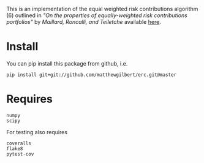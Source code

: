 This is an implementation of the equal weighted risk contributions algorithm (6)
outlined in *"On the properties of equally-weighted risk contributions
portfolios"* by *Maillard, Roncalli, and Teiletche* available
[here](https://papers.ssrn.com/sol3/papers.cfm?abstract_id=1271972).


# Install

You can pip install this package from github, i.e.

```
pip install git+git://github.com/matthewgilbert/erc.git@master
```

# Requires

```
numpy
scipy
```

For testing also requires

```
coveralls
flake8
pytest-cov
```
